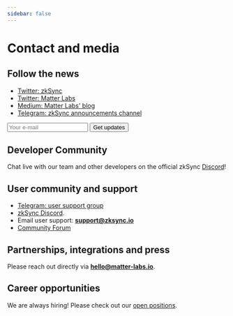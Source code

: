 ```yaml
---
sidebar: false
---
```


# Contact and media

## Follow the news

- [Twitter: zkSync](https://twitter.com/zksync)
- [Twitter: Matter Labs](https://twitter.com/the_matter_labs)
- [Medium: Matter Labs' blog](https://medium.com/matter-labs)
- [Telegram: zkSync announcements channel](https://t.me/zksync)

<form
action="//dev.us4.list-manage.com/subscribe/post?u=ef8545da9c594ae082297352d&amp;id=fa715c9af0"
method="post"
id="mc-embedded-subscribe-form"
name="mc-embedded-subscribe-form"
target="_blank"
novalidate
>
<div id="mc_embed_signup_scroll">
    <!-- <label for="mce-EMAIL">Email Address </label> -->
    <input
        aria-label="Search"
        type="email"
        value
        name="EMAIL"
        id="mce-EMAIL"
        placeholder="Your e-mail"
        class="newsletter-input"
    />
    <input
        type="submit"
        value="Get updates"
        name="subscribe"
        id="mc-embedded-subscribe"
        class="newsletter-button"
    />
    <!-- real people should not fill this in and expect good things - do not remove this or risk form bot signups-->
    <div style="position: absolute; left: -5000px;" aria-hidden="true">
    <input type="text" name="b_ef8545da9c594ae082297352d_fa715c9af0" tabindex="-1" value />
    </div>
</div>
</form>

## Developer Community

Chat live with our team and other developers on the official zkSync [Discord](https://discord.gg/px2aR7w)!

## User community and support

- [Telegram: user support group](https://t.me/zksync_support)
- [zkSync Discord](https://join.zksync.dev/).
- Email user support: **support@zksync.io**
- [Community Forum](https://community.zksync.io/)

## Partnerships, integrations and press

Please reach out directly via **hello@matter-labs.io**.

## Career opportunities

We are always hiring! Please check out our
[open positions](https://www.notion.so/matterlabs/Career-at-Matter-Labs-4a69ed0f7acb45c89f662cf12dbc2464).
